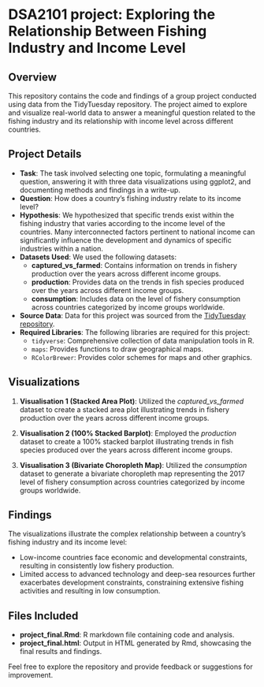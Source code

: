 # DSA2101 project: Exploring the Relationship Between Fishing Industry and Income Level

## Overview
This repository contains the code and findings of a group project conducted using data from the TidyTuesday repository. The project aimed to explore and visualize real-world data to answer a meaningful question related to the fishing industry and its relationship with income level across different countries.

## Project Details
- **Task**: The task involved selecting one topic, formulating a meaningful question, answering it with three data visualizations using ggplot2, and documenting methods and findings in a write-up.
- **Question**: How does a country’s fishing industry relate to its income level?
- **Hypothesis**: We hypothesized that specific trends exist within the fishing industry that varies according to the income level of the countries. Many interconnected factors pertinent to national income can significantly influence the development and dynamics of specific industries within a nation.
- **Datasets Used**: We used the following datasets:
  - **captured_vs_farmed**: Contains information on trends in fishery production over the years across different income groups.
  - **production**: Provides data on the trends in fish species produced over the years across different income groups.
  - **consumption**: Includes data on the level of fishery consumption across countries categorized by income groups worldwide.
- **Source Data**: Data for this project was sourced from the [TidyTuesday repository](https://github.com/rfordatascience/tidytuesday/blob/master/data/2021/2021-10-12/readme.md).
- **Required Libraries**: The following libraries are required for this project:
  - `tidyverse`: Comprehensive collection of data manipulation tools in R.
  - `maps`: Provides functions to draw geographical maps.
  - `RColorBrewer`: Provides color schemes for maps and other graphics.

## Visualizations
1. **Visualisation 1 (Stacked Area Plot)**: Utilized the *captured_vs_farmed* dataset to create a stacked area plot illustrating trends in fishery production over the years across different income groups.
   
2. **Visualisation 2 (100% Stacked Barplot)**: Employed the *production* dataset to create a 100% stacked barplot illustrating trends in fish species produced over the years across different income groups.
   
3. **Visualisation 3 (Bivariate Choropleth Map)**: Utilized the *consumption* dataset to generate a bivariate choropleth map representing the 2017 level of fishery consumption across countries categorized by income groups worldwide.

## Findings
The visualizations illustrate the complex relationship between a country’s fishing industry and its income level:
- Low-income countries face economic and developmental constraints, resulting in consistently low fishery production.
- Limited access to advanced technology and deep-sea resources further exacerbates development constraints, constraining extensive fishing activities and resulting in low consumption.

## Files Included
- **project_final.Rmd**: R markdown file containing code and analysis.
- **project_final.html**: Output in HTML generated by Rmd, showcasing the final results and findings.

Feel free to explore the repository and provide feedback or suggestions for improvement.
